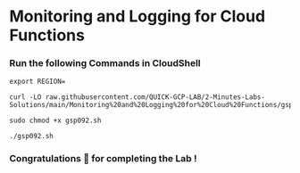 # Monitoring and Logging for Cloud Functions

### Run the following Commands in CloudShell

```
export REGION=
```

```
curl -LO raw.githubusercontent.com/QUICK-GCP-LAB/2-Minutes-Labs-Solutions/main/Monitoring%20and%20Logging%20for%20Cloud%20Functions/gsp092.sh

sudo chmod +x gsp092.sh

./gsp092.sh
```

### Congratulations 🎉 for completing the Lab !
